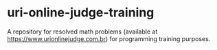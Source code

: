 # uri-online-judge-training
A repository for resolved math problems (available at https://www.urionlinejudge.com.br) for programming training purposes.
